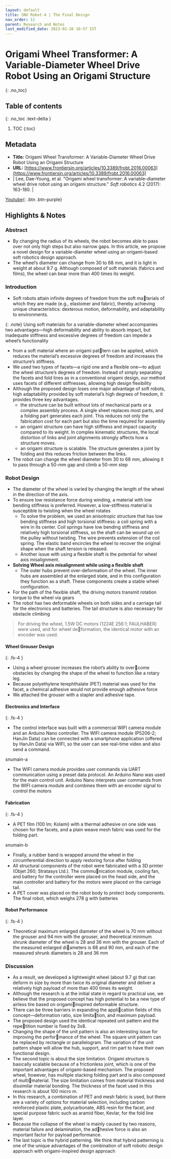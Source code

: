 ```yaml
---
layout: default
title: SNU Robot-4 | The Final Design
nav_order: 11
parent: Research and Notes
last_modified_date: 2023-02-26 10:57 IST 
---
```


# Origami Wheel Transformer: A Variable-Diameter Wheel Drive Robot Using an Origami Structure
{: .no_toc}

## Table of contents
{: .no_toc .text-delta }

1. TOC
{:toc}

## Metadata

- **Title:** Origami Wheel Transformer: A Variable-Diameter Wheel Drive Robot Using an Origami Structure
- **URL:** [https://www.frontiersin.org/articles/10.3389/frobt.2016.00063](https://www.frontiersin.org/articles/10.3389/frobt.2016.00063)
- | Lee, Dae-Young, et al. "Origami wheel transformer: A variable-diameter wheel drive robot using an origami structure." _Soft robotics_ 4.2 (2017): 163-180. |

[Youtube](https://www.youtube.com/watch?v=2JUVGp6-A5E){: .btn .btn-purple}

## Highlights & Notes

### Abstract

- By changing the radius of its wheels, the robot becomes able to pass over not only high steps but also narrow gaps. In this article, we propose a novel design for a variable-diameter wheel using an origami-based soft robotics design approach.
- The wheel’s diameter can change from 30 to 68 mm, and it is light in weight at about 9.7 g. Although composed of soft materials (fabrics and films), the wheel can bear more than 400 times its weight.

### Introduction

- Soft robots attain infinite degrees of freedom from the soft materials of which they are made (e.g., elastomer and fabric), thereby achieving unique characteristics: dexterous motion, deformability, and adaptability to environments.

{: .note}
Using soft materials for a variable-diameter wheel accompanies two advantages—high deformability and ability to absorb impact, but inadequate stiffness and excessive degrees of freedom can impede a wheel’s functionality

- from a soft material where an origami pattern can be applied, which reduces the material’s excessive degrees of freedom and increases the structure’s stiffness.
- We used two types of facets—a rigid one and a flexible one—to adjust the wheel structure’s degrees of freedom. Instead of simply separating the facets and fold lines as in a conventional origami design, our method uses facets of different stiffnesses, allowing high design flexibility
- Although the proposed design loses one major advantage of soft robots, high adaptability provided by soft material’s high degrees of freedom, it provides three key advantages.
	- the structure can be built without lots of mechanical parts or a complex assembly process. A single sheet replaces most parts, and a folding part generates each joint. This reduces not only the fabrication cost for each part but also the time required for assembly
	- an origami structure can have high stiffness and impact capacity compared to its weight. In complex kinematic structures, the local distortion of links and joint alignments strongly affects how a structure moves.
	- an origami structure is scalable. The structure generates a joint by folding and this reduces friction between the links. 
- The robot can change the wheel diameter from 30 to 68 mm, allowing it to pass through a 50-mm gap and climb a 50-mm step

### Robot Design

- The diameter of the wheel is varied by changing the length of the wheel in the direction of the axis.
- To ensure low resistance force during winding, a material with low bending stiffness is preferred. However, a low-stiffness material is susceptible to twisting when the wheel rotates
	- To solve the problem, we used an anisotropic structure that has low bending stiffness and high torsional stiffness: a coil spring with a wire in its center. Coil springs have low bending stiffness and relatively high torsional stiffness, so the shaft can be wound up on the pulley without twisting. The wire prevents extension of the coil spring. The elastic band encircles the wheel to recover the original shape when the shaft tension is released.
	- Another issue with using a flexible shaft is the potential for wheel axis misalignment.
- **Solving Wheel axis misalignment while using a flexible shaft**
	- The outer hubs prevent over-deformation of the wheel. The inner hubs are assembled at the enlarged state, and in this configuration they function as a shaft. These components create a stable wheel configuration.
- For the path of the flexible shaft, the driving motors transmit rotation torque to the wheel via gears
- The robot has two deformable wheels on both sides and a carriage tail for the electronics and batteries. The tail structure is also necessary for obstacle climbing

> For driving the wheel, 1.5W DC motors (1224E 256:1; FAULHABER) were used, and for wheel deformation, the identical motor with an encoder was used.

#### Wheel Grouser Design
{: .fs-4 }

- Using a wheel grouser increases the robot’s ability to overcome obstacles by changing the shape of the wheel to function like a rotary leg.
- Because polyethylene terephthalate (PET) material was used for the facet, a chemical adhesive would not provide enough adhesive force
- We attached the grouser with a stapler and adhesive tape.

#### Electronics and Interface
{: .fs-4 }

- The control interface was built with a commercial WIFI camera module and an Arduino Nano controller. The WIFI camera module (P5206-2; HanJin Data) can be connected with a smartphone application (offered by HanJin Data) via WIFI, so the user can see real-time video and also send a command. 

snumain-a

- The WIFI camera module provides user commands via UART communication using a preset data protocol. An Arduino Nano was used for the main control unit. Arduino Nano interprets user commands from the WIFI camera module and combines them with an encoder signal to control the motors

#### Fabrication
{: .fs-4 }

- A PET film (100 lm; Kolami) with a thermal adhesive on one side was chosen for the facets, and a plain weave mesh fabric was used for the folding part.

snumain-b

- Finally, a rubber band is wrapped around the wheel in the circumferential direction to apply restoring force after folding
- All structural components of the robot were fabricated with a 3D printer (Objet 260; Stratasys Ltd.). The communication module, cooling fan, and battery for the controller were placed on the head side, and the main controller and battery for the motors were placed on the carriage tail. 
- A PET cover was placed on the robot body to protect body components. The final robot, which weighs 278 g with batteries

#### Robot Performance
{: .fs-4 }

- Theoretical maximum enlarged diameter of the wheel is 70 mm without the grouser and 94 mm with the grouser, and theoretical minimum shrunk diameter of the wheel is 28 and 36 mm with the grouser. Each of the measured enlarged diameters is 68 and 90 mm, and each of the measured shrunk diameters is 28 and 36 mm

### Discussion

- As a result, we developed a lightweight wheel (about 9.7 g) that can deform in size by more than twice its original diameter and deliver a relatively high payload of more than 400 times its weight.
- Although the research is at the initial state in regard to practical use, we believe that the proposed concept has high potential to be a new type of airless tire based on origamiinspired deformable structure.
- There can be three barriers in expanding the application fields of this concept—deformation ratio, size limitation, and maximum payload.
- The proposed design used the identical repeated unit pattern and the repetition number is fixed by 3x8.
- Changing the shape of the unit pattern is also an interesting issue for improving the performance of the wheel. The square unit pattern can be replaced by rectangle or parallelogram. The variation of the unit pattern shape will allow the hub, support, and rim part to have their own functional design.
- The second topic is about the size limitation. Origami structure is basically scalable because of a frictionless joint, which is one of the important advantages of origami-based mechanism. The proposed wheel, however, has multiple stacking folding part and is also composed of multimaterial. The size limitation comes from material thickness and dissimilar material bonding. The thickness of the facet used in this research is about 100 micro m.
- In this research, a combination of PET and mesh fabric is used, but there are a variety of options for material selection, including carbon reinforced plastic plate, polycarbonate, ABS resin for the facet, and special purpose fabric such as aramid fiber, Kevlar, for the fold line layer.
- Because the collapse of the wheel is mainly caused by two reasons, material failure and delamination, the adhesive force is also an important factor for payload performance.
- The last topic is the hybrid patterning. We think that hybrid patterning is one of the unique advantages of the combination of soft robotic design approach with origami-inspired design approach